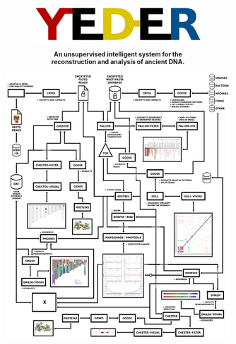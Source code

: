 <p align="center">
  <img src="imgs/logo.png" alt="YEDER" width="380" height="80" border="0" />
  <br><br>
  <b>An unsupervised intelligent system for the</b><br><b>reconstruction and analysis of ancient DNA.</b>
  <br><br>
  <img src="imgs/project.png" alt="YEDER Birds Eye View" width="600" height="600" border="0" /><br>
</p>
